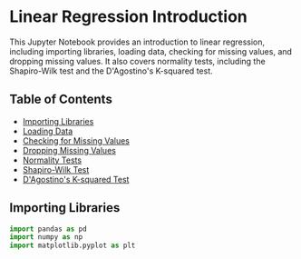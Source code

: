# Linear Regression Introduction

This Jupyter Notebook provides an introduction to linear regression, including importing libraries, loading data, checking for missing values, and dropping missing values. It also covers normality tests, including the Shapiro-Wilk test and the D'Agostino's K-squared test.

## Table of Contents

* [Importing Libraries](#importing-libraries)
* [Loading Data](#loading-data)
* [Checking for Missing Values](#checking-for-missing-values)
* [Dropping Missing Values](#dropping-missing-values)
* [Normality Tests](#normality-tests)
* [Shapiro-Wilk Test](#shapiro-wilk-test)
* [D'Agostino's K-squared Test](#dagostinos-k-squared-test)

## Importing Libraries

```python
import pandas as pd
import numpy as np
import matplotlib.pyplot as plt
